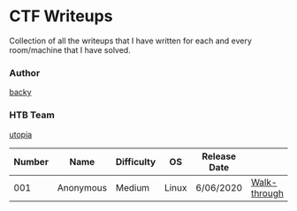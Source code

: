 # CTF Writeups

Collection of all the writeups that I have written for each and every room/machine that I have solved.

### Author

[backy](https://www.hackthebox.eu/home/users/profile/492944)

### HTB Team

[utopia]()


| Number | Name | Difficulty | OS | Release Date | |
| --- | --- | --- | --- | --- | --- |
| 001 | Anonymous | Medium | Linux | 6/06/2020 | [Walk-through](./TryHackMe/Anonymous.md) |

